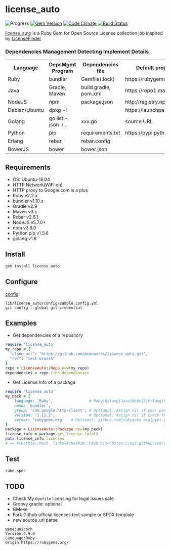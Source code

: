 # license_auto
 
![Progress](http://progressed.io/bar/30?title=progress)
[![Gem Version](https://badge.fury.io/rb/license_auto.svg)](https://badge.fury.io/rb/license_auto)
[![Code Climate](https://codeclimate.com/github/mineworks/license_auto/badges/gpa.svg)](https://codeclimate.com/github/mineworks/license_auto)
[![Build Status](https://travis-ci.org/mineworks/license_auto.svg?branch=master)](https://travis-ci.org/mineworks/license_auto)

[license_auto](https://github.com/mineworks/license_auto) is a Ruby Gem for Open Source License collection job inspired by [LicenseFinder](https://github.com/pivotal/LicenseFinder)

### Dependencies Management Detecting Implement Details
<table>
  <tr>
    <th>Language</th>
    <th>DepsMgmt Program</th>
    <th>Dependencies file</th>
    <th>Default project servers</th>
    <th>Progress(%)</th>
  </tr>
  <tr>
    <td>Ruby</td>
    <td>bundler</td>
    <td>Gemfile(.lock)</td>
    <td>https://rubygems.org/</td>
    <!-- <td> https://rubygems.org/pages/data</td> -->
    <td>100</td>
  </tr>
  <tr>
    <td>Java</td>
    <td>Gradle, Maven</td>
    <td>build.gradle, pom.xml</td>
    <td>https://repo1.maven.org/maven2</td>
    <td>100</td>
  </tr>
  <tr>
    <td>NodeJS</td>
    <td>npm</td>
    <td>package.json</td>
    <td>http://registry.npmjs.org</td>
    <td>100</td>
  </tr>
  <tr>
      <td>Debian/Ubuntu</td>
      <td>dpkg -l</td>
      <td></td>
      <td>https://launchpad.net/</td>
      <td>50</td>
  </tr>
  <tr>
    <td>Golang</td>
    <td>go list -json ./...</td>
    <td>xxx.go</td>
    <td>source URL</td>
    <td>50</td>
  </tr>
  <tr>
    <td>Python</td>
    <td>pip</td>
    <td>requirements.txt</td>
    <td>https://pypi.python.org/pypi</td>
    <td>0</td>
  </tr>  
  <tr>
    <td>Erlang</td>
    <td>rebar</td>
    <td>rebar.config</td>
    <td></td>
    <td>0</td>
  </tr>
  <tr>
      <td>BowerJS</td>
      <td>bower</td>
      <td>bower.json</td>
      <td></td>
      <td>50</td>
    </tr>
</table>

## Requirements
* OS: Ubuntu-16.04
* HTTP Network(WiFi on)
* HTTP proxy to Google.com is a plus
* Ruby v2.2.x
* bundler v1.10.x
* Gradle v2.9
* Maven v3.x
* Rebar v2.6.1
* NodeJS v5.7.0+
* npm v3.6.0
* Python pip v1.5.6
* golang v1.6

## Install
``` bash
gem install license_auto
```

## Configure
[config](https://github.com/LicenseBook/license_auto/blob/master/lib/license_auto/config/sample.config.yml)
```
lib/license_auto/config/sample.config.yml
git config --global git-credential
```

## Examples

* Get dependencies of a repository
``` ruby
require 'license_auto'
my_repo = {
  "clone_url": "https://github.com/mineworks/license_auto.git",
  "ref": "test-branch"
}
repo = LicenseAuto::Repo.new(my_repo)
dependencies = repo.find_dependencies
```

* Get License Info of a package
``` ruby
require 'license_auto'
my_pack = {
    language: 'Ruby',                # Ruby|Golang|Java|NodeJS|Erlang|Python|
    name: 'bundler',
    group: 'com.google.http-client', # Optional: Assign nil if your package is not a Java
    version: '1.11.2',               # Optional: Assign nil if check the latest
    server: 'rubygems.org'   # Optional: github.com|rubygems.org|pypi.python.org/pypi|registry.npmjs.org
}
package = LicenseAuto::Package.new(my_pack)
license_info = package.get_license_info()
puts license_info.licenses
# => #<Hashie::Mash _links=#<Hashie::Mash git="https://api.github.com/repos/bundler/bundler/git/blobs/e356f59f949264bff1600af3476d5e37147957cc" html="https://github.com/bundler/bundler/blob/v1.11.2/LICENSE.md" self="https://api.github.com/repos/bundler/bundler/contents/LICENSE.md?ref=v1.11.2"> download_url="https://raw.githubusercontent.com/bundler/bundler/v1.11.2/LICENSE.md" git_url="https://api.github.com/repos/bundler/bundler/git/blobs/e356f59f949264bff1600af3476d5e37147957cc" html_url="https://github.com/bundler/bundler/blob/v1.11.2/LICENSE.md" name="LICENSE.md" path="LICENSE.md" sha="e356f59f949264bff1600af3476d5e37147957cc" size=1118 type="file" url="https://api.github.com/repos/bundler/bundler/contents/LICENSE.md?ref=v1.11.2">
```

## Test
``` bash
rake spec
```

## TODO
* Check My `Gemfile` licensing for legal issues safe
* Groovy gradle: optional
* ~~CMake~~
* Fork Github official licenses text sample or SPDX template
* new source_url parse
```
Name:unicorn
Version:4.9.0
Language:Ruby
Origin:https://rubygems.org/
```
